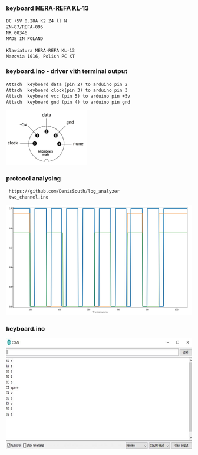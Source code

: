 ### keyboard MERA-REFA KL-13

    DC +5V 0.28A K2 Z4 ll N
    ZN-87/REFA-095
    NR 00346
    MADE IN POLAND

    Klawiatura MERA-REFA KL-13
    Mazovia 1016, Polish PC XT

### keyboard.ino - driver vith terminal output

    Attach  keyboard data (pin 2) to arduino pin 2
    Attach  keyboard clock(pin 3) to arduino pin 3
    Attach  keyboard vcc (pin 5) to arduino pin +5v
    Attach  keyboard gnd (pin 4) to arduino pin gnd
<img src = "mazolvia_pinout.jpg" alt = "mazolvia_pinout.jpg" height = "150">

### protocol analysing 
     https://github.com/DenisSouth/log_analyzer
     two_channel.ino
<img src = "first_byte.jpg" alt = "first_byte.jpg" height = "300">

### keyboard.ino
<img src = "keyboard_test.jpg" alt = "keyboard_test.jpg" height = "300">

